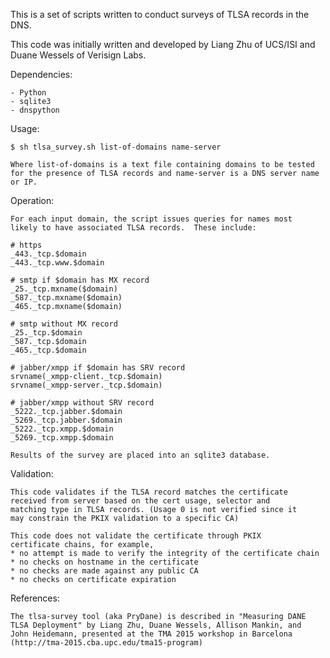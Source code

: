 
This is a set of scripts written to conduct surveys of TLSA records in
the DNS.

This code was initially written and developed by Liang Zhu of UCS/ISI
and Duane Wessels of Verisign Labs.

Dependencies:

    - Python
    - sqlite3
    - dnspython
 

Usage:

    $ sh tlsa_survey.sh list-of-domains name-server

    Where list-of-domains is a text file containing domains to be tested
    for the presence of TLSA records and name-server is a DNS server name or IP.
    
Operation:    

    For each input domain, the script issues queries for names most
    likely to have associated TLSA records.  These include:

    # https
    _443._tcp.$domain
    _443._tcp.www.$domain

    # smtp if $domain has MX record
    _25._tcp.mxname($domain)
    _587._tcp.mxname($domain)
    _465._tcp.mxname($domain)

    # smtp without MX record
    _25._tcp.$domain
    _587._tcp.$domain
    _465._tcp.$domain

    # jabber/xmpp if $domain has SRV record
    srvname(_xmpp-client._tcp.$domain)
    srvname(_xmpp-server._tcp.$domain)

    # jabber/xmpp without SRV record
    _5222._tcp.jabber.$domain
    _5269._tcp.jabber.$domain
    _5222._tcp.xmpp.$domain
    _5269._tcp.xmpp.$domain

    Results of the survey are placed into an sqlite3 database.
    
Validation:    

    This code validates if the TLSA record matches the certificate
    received from server based on the cert usage, selector and
    matching type in TLSA records. (Usage 0 is not verified since it
    may constrain the PKIX validation to a specific CA)

    This code does not validate the certificate through PKIX
    certificate chains, for example,
    * no attempt is made to verify the integrity of the certificate chain
    * no checks on hostname in the certificate
    * no checks are made against any public CA
    * no checks on certificate expiration

References:

    The tlsa-survey tool (aka PryDane) is described in "Measuring DANE
    TLSA Deployment" by Liang Zhu, Duane Wessels, Allison Mankin, and
    John Heidemann, presented at the TMA 2015 workshop in Barcelona
    (http://tma-2015.cba.upc.edu/tma15-program)
